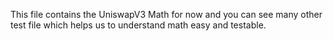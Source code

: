 This file contains the UniswapV3 Math for now and you can see many other test file which helps us to understand math easy and testable.
